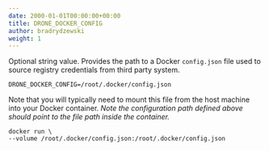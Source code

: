 ```yaml
---
date: 2000-01-01T00:00:00+00:00
title: DRONE_DOCKER_CONFIG
author: bradrydzewski
weight: 1
---
```


Optional string value. Provides the path to a Docker `config.json` file used to source registry credentials from third party system.

```
DRONE_DOCKER_CONFIG=/root/.docker/config.json
```

Note that you will typically need to mount this file from the host machine into your Docker container. _Note the configuration path defined above should point to the file path inside the container._

```
docker run \
--volume /root/.docker/config.json:/root/.docker/config.json
```

